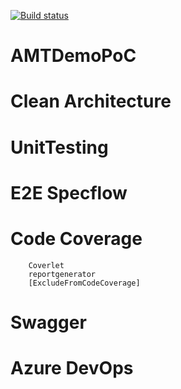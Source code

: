 [![Build status](https://dev.azure.com/amtdirectDemo/AmtDirectCalculator/_apis/build/status/AmtDirectCalculator-ASP.NET%20Core-CI)](https://dev.azure.com/amtdirectDemo/AmtDirectCalculator/_build/latest?definitionId=7)
<br />
# AMTDemoPoC
# Clean Architecture

# UnitTesting

# E2E Specflow

# Code Coverage

        Coverlet
        reportgenerator
        [ExcludeFromCodeCoverage]

# Swagger

# Azure DevOps



